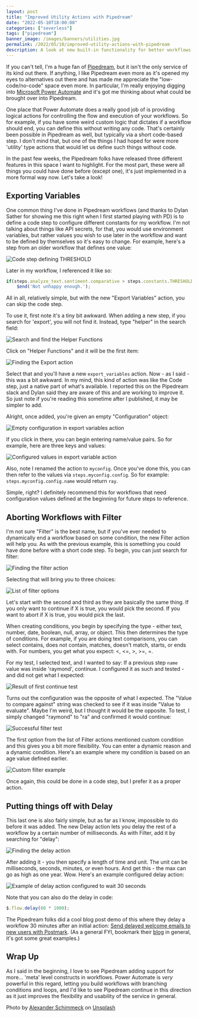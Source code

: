 ```yaml
---
layout: post
title: "Improved Utility Actions with Pipedream"
date: "2022-05-10T18:00:00"
categories: ["severless"]
tags: ["pipedream"]
banner_image: /images/banners/utilities.jpg
permalink: /2022/05/10/improved-utility-actions-with-pipedream
description: A look at new built-in functionality for better workflows
---
```


If you can't tell, I'm a huge fan of [Pipedream](https://pipedream.com), but it isn't the only service of its kind out there. If anything, I like Pipedream even more as it's opened my eyes to alternatives out there and has made me appreciate the "low-code/no-code" space even more. In particular, I'm really enjoying digging into [Microsoft Power Automate](https://flow.microsoft.com/) and it's got me thinking about what could be brought over into Pipedream. 

One place that Power Automate does a really good job of is providing logical actions for controlling the flow and execution of your workflows. So for example, if you have some weird custom logic that dictates if a workflow should end, you can define this without writing any code. That's certainly been possible in Pipedream as well, but typically via a short code-based step. I don't mind that, but one of the things I had hoped for were more 'utility' type actions that would let us define such things without code. 

In the past few weeks, the Pipedream folks have released three different features in this space I want to highlight. For the most part, these were all things you could have done before (except one), it's just implemented in a more formal way now. Let's take a look!

## Exporting Variables

One common thing I've done in Pipedream workflows (and thanks to Dylan Sather for showing me this right when I first started playing with PD) is to define a code step to configure different constants for my workflow. I'm not talking about things like API secrets, for that, you would use environment variables, but rather values you wish to use later in the workflow and want to be defined by themselves so it's easy to change. For example, here's a step from an older workflow that defines one value:

<p>
<img data-src="https://static.raymondcamden.com/images/2022/05/pd1.jpg" alt="Code step defining THRESHOLD" class="lazyload imgborder imgcenter">
</p>

Later in my workflow, I referenced it like so:

```js
if(steps.analyze_text.sentiment.comparative > steps.constants.THRESHOLD) 
    $end('Not unhappy enough.');
```

All in all, relatively simple, but with the new "Export Variables" action, you can skip the code step. 

To use it, first note it's a tiny bit awkward. When adding a new step, if you search for 'export', you will not find it. Instead, type "helper" in the search field: 

<p>
<img data-src="https://static.raymondcamden.com/images/2022/05/pd2.jpg" alt="Search and find the Helper Functions" class="lazyload imgborder imgcenter">
</p>

Click on "Helper Functions" and it will be the first item:

<p>
<img data-src="https://static.raymondcamden.com/images/2022/05/pd3.jpg" alt="Finding the Export action" class="lazyload imgborder imgcenter">
</p>

Select that and you'll have a new `export_variables` action. Now - as I said - this was a bit awkward. In my mind, this kind of action was like the Code step, just a native part of what's available. I reported this on the Pipedream slack and Dylan said they are aware of this and are working to improve it. So just note if you're reading this sometime after I published, it may be simpler to add. 

Alright, once added, you're given an empty "Configuration" object:

<p>
<img data-src="https://static.raymondcamden.com/images/2022/05/pd4.jpg" alt="Empty configuration in export variables action" class="lazyload imgborder imgcenter">
</p>

If you click in there, you can begin entering name/value pairs. So for example, here are three keys and values:

<p>
<img data-src="https://static.raymondcamden.com/images/2022/05/pd5.jpg" alt="Configured values in export variable action" class="lazyload imgborder imgcenter">
</p>

Also, note I renamed the action to `myconfig`. Once you've done this, you can then refer to the values via `steps.myconfig.config`. So for example: `steps.myconfig.config.name` would return `ray`.

Simple, right? I definitely recommend this for workflows that need configuration values defined at the beginning for future steps to reference.

## Aborting Workflows with Filter

I'm not sure "Filter" is the best name, but if you've ever needed to dynamically end a workflow based on some condition, the new Filter action will help you. As with the previous example, this is something you could have done before with a short code step. To begin, you can just search for filter:

<p>
<img data-src="https://static.raymondcamden.com/images/2022/05/pd6.jpg" alt="Finding the filter action" class="lazyload imgborder imgcenter">
</p>

Selecting that will bring you to three choices:

<p>
<img data-src="https://static.raymondcamden.com/images/2022/05/pd7.jpg" alt="List of filter options" class="lazyload imgborder imgcenter">
</p>

Let's start with the second and third as they are basically the same thing. If you only want to continue if X is true, you would pick the second. If you want to abort if X is true, you would pick the last. 

When creating conditions, you begin by specifying the type - either text, number, date, boolean, null, array, or object. This then determines the type of conditions. For example, if you are doing text comparisons, you can select contains, does not contain, matches, doesn't match, starts, or ends with. For numbers, you get what you expect: <, <=, >, >=, =. 

For my test, I selected text, and I wanted to say: If a previous step `name` value was inside 'raymond', continue. I configured it as such and tested - and did not get what I expected:

<p>
<img data-src="https://static.raymondcamden.com/images/2022/05/pd8.jpg" alt="Result of first continue test" class="lazyload imgborder imgcenter">
</p>

Turns out the configuration was the opposite of what I expected. The "Value to compare against" string was checked to see if it was inside "Value to evaluate". Maybe I'm weird, but I thought it would be the opposite. To test, I simply changed "raymond" to "ra" and confirmed it would continue:

<p>
<img data-src="https://static.raymondcamden.com/images/2022/05/pd9.jpg" alt="Successful filter test" class="lazyload imgborder imgcenter">
</p>

The first option from the list of Filter actions mentioned custom condition and this gives you a bit more flexibility. You can enter a dynamic reason and a dynamic condition. Here's an example where my condition is based on an age value defined earlier. 

<p>
<img data-src="https://static.raymondcamden.com/images/2022/05/pd10.jpg" alt="Custom filter example" class="lazyload imgborder imgcenter">
</p>

Once again, this could be done in a code step, but I prefer it as a proper action. 

## Putting things off with Delay

This last one is also fairly simple, but as far as I know, impossible to do before it was added. The new Delay action lets you delay the rest of a workflow by a certain number of milliseconds. As with Filter, add it by searching for "delay":

<p>
<img data-src="https://static.raymondcamden.com/images/2022/05/pd11.jpg" alt="Finding the delay action" class="lazyload imgborder imgcenter">
</p>

After adding it - you then specify a length of time and unit. The unit can be milliseconds, seconds, minutes, or even hours. And get this - the max can go as high as one year. Wow. Here's an example configured delay action:

<p>
<img data-src="https://static.raymondcamden.com/images/2022/05/pd12.jpg" alt="Example of delay action configured to wait 30 seconds" class="lazyload imgborder imgcenter">
</p>

Note that you can also do the delay in code:

```js
$.flow.delay(60 * 1000);
```

The Pipedream folks did a cool blog post demo of this where they delay a workflow 30 minutes after an initial action: [Send delayed welcome emails to new users with Postmark](https://pipedream.com/blog/send-delayed-welcome-emails-to-new-users-with-postmark/). (As a general FYI, bookmark their [blog](https://pipedream.com/blog/) in general, it's got some great examples.) 

## Wrap Up

As I said in the beginning, I love to see Pipedream adding support for more... 'meta' level constructs in workflows. Power Automate is *very* powerful in this regard, letting you build workflows with branching conditions and loops, and I'd like to see Pipedream continue in this direction as it just improves the flexibility and usability of the service in general. 

Photo by <a href="https://unsplash.com/@alschim?utm_source=unsplash&utm_medium=referral&utm_content=creditCopyText">Alexander Schimmeck</a> on <a href="https://unsplash.com/?utm_source=unsplash&utm_medium=referral&utm_content=creditCopyText">Unsplash</a>
  